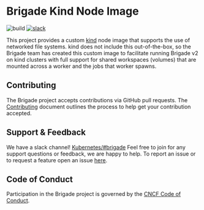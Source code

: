 # Brigade Kind Node Image

![build](https://badgr.brigade2.io/v1/github/checks/brigadecore/kind-node/badge.svg?appID=99005)
[![slack](https://img.shields.io/badge/slack-brigade-brightgreen.svg?logo=slack)](https://kubernetes.slack.com/messages/C87MF1RFD)

This project provides a custom [kind](https://kind.sigs.k8s.io/) node image that
supports the use of networked file systems. kind does not include this
out-of-the-box, so the Brigade team has created this custom image to facilitate
running Brigade v2 on kind clusters with full support for shared workspaces
(volumes) that are mounted across a worker and the jobs that worker spawns.

## Contributing

The Brigade project accepts contributions via GitHub pull requests. The
[Contributing](CONTRIBUTING.md) document outlines the process to help get your
contribution accepted.

## Support & Feedback

We have a slack channel!
[Kubernetes/#brigade](https://kubernetes.slack.com/messages/C87MF1RFD) Feel free
to join for any support questions or feedback, we are happy to help. To report
an issue or to request a feature open an issue
[here](https://github.com/brigadecore/kind-node/issues).

## Code of Conduct

Participation in the Brigade project is governed by the
[CNCF Code of Conduct](https://github.com/cncf/foundation/blob/master/code-of-conduct.md).
